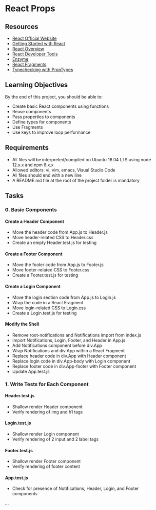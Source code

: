 # React Props

## Resources

- [React Official Website](https://react.dev/)
- [Getting Started with React](https://www.taniarascia.com/getting-started-with-react/)
- [React Overview](https://legacy.reactjs.org/docs/getting-started.html)
- [React Developer Tools](https://chromewebstore.google.com/detail/react-developer-tools/fmkadmapgofadopljbjfkapdkoienihi)
- [Enzyme](https://enzymejs.github.io/enzyme/docs/api/shallow.html)
- [React Fragments](https://legacy.reactjs.org/docs/fragments.html)
- [Typechecking with PropTypes](https://legacy.reactjs.org/docs/typechecking-with-proptypes.html)

## Learning Objectives

By the end of this project, you should be able to:

- Create basic React components using functions
- Reuse components
- Pass properties to components
- Define types for components
- Use Fragments
- Use keys to improve loop performance

## Requirements

- All files will be interpreted/compiled on Ubuntu 18.04 LTS using node 12.x.x and npm 6.x.x
- Allowed editors: vi, vim, emacs, Visual Studio Code
- All files should end with a new line
- A README.md file at the root of the project folder is mandatory

## Tasks

### 0. Basic Components

#### Create a Header Component

- Move the header code from App.js to Header.js
- Move header-related CSS to Header.css
- Create an empty Header.test.js for testing

#### Create a Footer Component

- Move the footer code from App.js to Footer.js
- Move footer-related CSS to Footer.css
- Create a Footer.test.js for testing

#### Create a Login Component

- Move the login section code from App.js to Login.js
- Wrap the code in a React Fragment
- Move login-related CSS to Login.css
- Create a Login.test.js for testing

#### Modify the Shell

- Remove root-notifications and Notifications import from index.js
- Import Notifications, Login, Footer, and Header in App.js
- Add Notifications component before div.App
- Wrap Notifications and div.App within a React Fragment
- Replace header code in div.App with Header component
- Replace login code in div.App-body with Login component
- Replace footer code in div.App-footer with Footer component
- Update App.test.js

### 1. Write Tests for Each Component

#### Header.test.js

- Shallow render Header component
- Verify rendering of img and h1 tags

#### Login.test.js

- Shallow render Login component
- Verify rendering of 2 input and 2 label tags

#### Footer.test.js

- Shallow render Footer component
- Verify rendering of footer content

#### App.test.js

- Check for presence of Notifications, Header, Login, and Footer components

...


